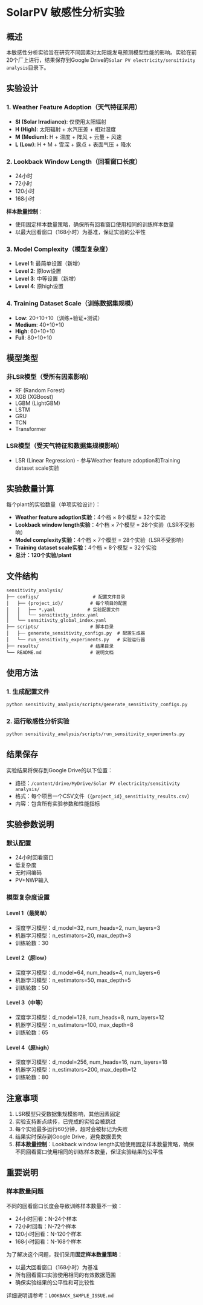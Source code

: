 # SolarPV 敏感性分析实验

## 概述

本敏感性分析实验旨在研究不同因素对太阳能发电预测模型性能的影响。实验在前20个厂上进行，结果保存到Google Drive的`Solar PV electricity/sensitivity analysis`目录下。

## 实验设计

### 1. Weather Feature Adoption（天气特征采用）
- **SI (Solar Irradiance)**: 仅使用太阳辐射
- **H (High)**: 太阳辐射 + 水汽压差 + 相对湿度
- **M (Medium)**: H + 温度 + 阵风 + 云量 + 风速
- **L (Low)**: H + M + 雪深 + 露点 + 表面气压 + 降水

### 2. Lookback Window Length（回看窗口长度）
- 24小时
- 72小时
- 120小时
- 168小时

**样本数量控制**：
- 使用固定样本数量策略，确保所有回看窗口使用相同的训练样本数量
- 以最大回看窗口（168小时）为基准，保证实验的公平性

### 3. Model Complexity（模型复杂度）
- **Level 1**: 最简单设置（新增）
- **Level 2**: 原low设置
- **Level 3**: 中等设置（新增）
- **Level 4**: 原high设置

### 4. Training Dataset Scale（训练数据集规模）
- **Low**: 20+10+10（训练+验证+测试）
- **Medium**: 40+10+10
- **High**: 60+10+10
- **Full**: 80+10+10

## 模型类型

### 非LSR模型（受所有因素影响）
- RF (Random Forest)
- XGB (XGBoost)
- LGBM (LightGBM)
- LSTM
- GRU
- TCN
- Transformer

### LSR模型（受天气特征和数据集规模影响）
- LSR (Linear Regression) - 参与Weather feature adoption和Training dataset scale实验

## 实验数量计算

每个plant的实验数量（单项实验设计）：
- **Weather feature adoption实验**：4个档 × 8个模型 = 32个实验
- **Lookback window length实验**：4个档 × 7个模型 = 28个实验（LSR不受影响）
- **Model complexity实验**：4个档 × 7个模型 = 28个实验（LSR不受影响）
- **Training dataset scale实验**：4个档 × 8个模型 = 32个实验
- **总计：120个实验/plant**

## 文件结构

```
sensitivity_analysis/
├── configs/                    # 配置文件目录
│   ├── {project_id}/          # 每个项目的配置
│   │   ├── *.yaml            # 实验配置文件
│   │   └── sensitivity_index.yaml
│   └── sensitivity_global_index.yaml
├── scripts/                   # 脚本目录
│   ├── generate_sensitivity_configs.py  # 配置生成器
│   └── run_sensitivity_experiments.py   # 实验运行器
├── results/                   # 结果目录
└── README.md                  # 说明文档
```

## 使用方法

### 1. 生成配置文件
```bash
python sensitivity_analysis/scripts/generate_sensitivity_configs.py
```

### 2. 运行敏感性分析实验
```bash
python sensitivity_analysis/scripts/run_sensitivity_experiments.py
```

## 结果保存

实验结果将保存到Google Drive的以下位置：
- 路径：`/content/drive/MyDrive/Solar PV electricity/sensitivity analysis/`
- 格式：每个项目一个CSV文件（`{project_id}_sensitivity_results.csv`）
- 内容：包含所有实验参数和性能指标

## 实验参数说明

### 默认配置
- 24小时回看窗口
- 低复杂度
- 无时间编码
- PV+NWP输入

### 模型复杂度设置

#### Level 1（最简单）
- 深度学习模型：d_model=32, num_heads=2, num_layers=3
- 机器学习模型：n_estimators=20, max_depth=3
- 训练轮数：30

#### Level 2（原low）
- 深度学习模型：d_model=64, num_heads=4, num_layers=6
- 机器学习模型：n_estimators=50, max_depth=5
- 训练轮数：50

#### Level 3（中等）
- 深度学习模型：d_model=128, num_heads=8, num_layers=12
- 机器学习模型：n_estimators=100, max_depth=8
- 训练轮数：65

#### Level 4（原high）
- 深度学习模型：d_model=256, num_heads=16, num_layers=18
- 机器学习模型：n_estimators=200, max_depth=12
- 训练轮数：80

## 注意事项

1. LSR模型只受数据集规模影响，其他因素固定
2. 实验支持断点续传，已完成的实验会被跳过
3. 每个实验最多运行60分钟，超时会被标记为失败
4. 结果实时保存到Google Drive，避免数据丢失
5. **样本数量控制**：Lookback window length实验使用固定样本数量策略，确保不同回看窗口使用相同的训练样本数量，保证实验结果的公平性

## 重要说明

### 样本数量问题
不同的回看窗口长度会导致训练样本数量不一致：
- 24小时回看：N-24个样本
- 72小时回看：N-72个样本
- 120小时回看：N-120个样本
- 168小时回看：N-168个样本

为了解决这个问题，我们采用**固定样本数量策略**：
- 以最大回看窗口（168小时）为基准
- 所有回看窗口实验使用相同的有效数据范围
- 确保实验结果的公平性和可比较性

详细说明请参考：`LOOKBACK_SAMPLE_ISSUE.md`
